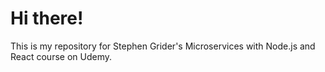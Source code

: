 # Hi there!
This is my repository for Stephen Grider's Microservices with Node.js and React course on Udemy.
